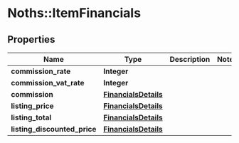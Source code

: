 # Noths::ItemFinancials

## Properties
Name | Type | Description | Notes
------------ | ------------- | ------------- | -------------
**commission_rate** | **Integer** |  | 
**commission_vat_rate** | **Integer** |  | 
**commission** | [**FinancialsDetails**](FinancialsDetails.md) |  | 
**listing_price** | [**FinancialsDetails**](FinancialsDetails.md) |  | 
**listing_total** | [**FinancialsDetails**](FinancialsDetails.md) |  | 
**listing_discounted_price** | [**FinancialsDetails**](FinancialsDetails.md) |  | 


